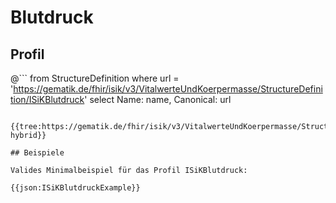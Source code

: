 # Blutdruck

## Profil

@```
from StructureDefinition where url = 'https://gematik.de/fhir/isik/v3/VitalwerteUndKoerpermasse/StructureDefinition/ISiKBlutdruck' select Name: name, Canonical: url
```

{{tree:https://gematik.de/fhir/isik/v3/VitalwerteUndKoerpermasse/StructureDefinition/ISiKBlutdruck, hybrid}}

## Beispiele

Valides Minimalbeispiel für das Profil ISiKBlutdruck:

{{json:ISiKBlutdruckExample}}